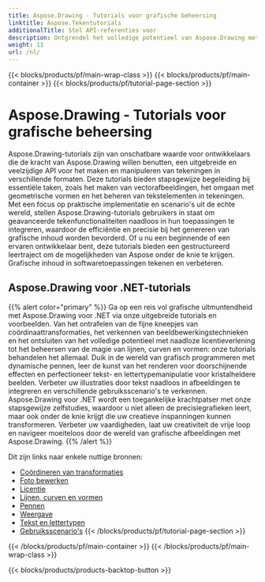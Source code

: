 ```yaml
---
title: Aspose.Drawing - Tutorials voor grafische beheersing
linktitle: Aspose.Tekentutorials
additionalTitle: Stel API-referenties voor
description: Ontgrendel het volledige potentieel van Aspose.Drawing met onze uitgebreide tutorials. Beheers grafische manipulatie in verschillende talen voor verbeterde softwarebeelden en efficiëntie.
weight: 11
url: /nl/
---
```


{{< blocks/products/pf/main-wrap-class >}}
{{< blocks/products/pf/main-container >}}
{{< blocks/products/pf/tutorial-page-section >}}

# Aspose.Drawing - Tutorials voor grafische beheersing


Aspose.Drawing-tutorials zijn van onschatbare waarde voor ontwikkelaars die de kracht van Aspose.Drawing willen benutten, een uitgebreide en veelzijdige API voor het maken en manipuleren van tekeningen in verschillende formaten. Deze tutorials bieden stapsgewijze begeleiding bij essentiële taken, zoals het maken van vectorafbeeldingen, het omgaan met geometrische vormen en het beheren van tekstelementen in tekeningen. Met een focus op praktische implementatie en scenario's uit de echte wereld, stellen Aspose.Drawing-tutorials gebruikers in staat om geavanceerde tekenfunctionaliteiten naadloos in hun toepassingen te integreren, waardoor de efficiëntie en precisie bij het genereren van grafische inhoud worden bevorderd. Of u nu een beginnende of een ervaren ontwikkelaar bent, deze tutorials bieden een gestructureerd leertraject om de mogelijkheden van Aspose onder de knie te krijgen. Grafische inhoud in softwaretoepassingen tekenen en verbeteren.

## Aspose.Drawing voor .NET-tutorials
{{% alert color="primary" %}}
Ga op een reis vol grafische uitmuntendheid met Aspose.Drawing voor .NET via onze uitgebreide tutorials en voorbeelden. Van het ontrafelen van de fijne kneepjes van coördinaattransformaties, het verkennen van beeldbewerkingstechnieken en het ontsluiten van het volledige potentieel met naadloze licentieverlening tot het beheersen van de magie van lijnen, curven en vormen: onze tutorials behandelen het allemaal. Duik in de wereld van grafisch programmeren met dynamische pennen, leer de kunst van het renderen voor doorschijnende effecten en perfectioneer tekst- en lettertypemanipulatie voor kristalheldere beelden. Verbeter uw illustraties door tekst naadloos in afbeeldingen te integreren en verschillende gebruiksscenario's te verkennen. Aspose.Drawing voor .NET wordt een toegankelijke krachtpatser met onze stapsgewijze zelfstudies, waardoor u niet alleen de precisiegrafieken leert, maar ook onder de knie krijgt die uw creatieve inspanningen kunnen transformeren. Verbeter uw vaardigheden, laat uw creativiteit de vrije loop en navigeer moeiteloos door de wereld van grafische afbeeldingen met Aspose.Drawing.
{{% /alert %}}

Dit zijn links naar enkele nuttige bronnen:
 
- [Coördineren van transformaties](./net/coordinate-transformations/)
- [Foto bewerken](./net/image-editing/)
- [Licentie](./net/licensing/)
- [Lijnen, curven en vormen](./net/lines-curves-and-shapes/)
- [Pennen](./net/pens/)
- [Weergave](./net/rendering/)
- [Tekst en lettertypen](./net/text-and-fonts/)
- [Gebruiksscenario's](./net/use-cases/)
{{< /blocks/products/pf/tutorial-page-section >}}

{{< /blocks/products/pf/main-container >}}
{{< /blocks/products/pf/main-wrap-class >}}

{{< blocks/products/products-backtop-button >}}
